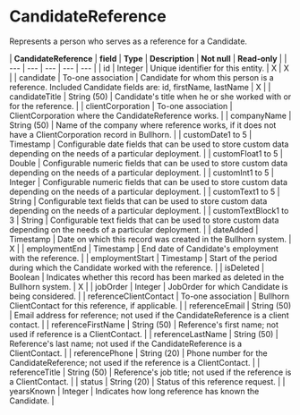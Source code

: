 # CandidateReference

Represents a person who serves as a reference for a Candidate.

| **CandidateReference** | **field** | **Type** | **Description** | **Not null** | **Read-only** |
| --- | --- | --- | --- | --- |
| id | Integer | Unique identifier for this entity. | X | X |
| candidate | To-one association | Candidate for whom this person is a reference. Included Candidate fields are: id, firstName, lastName | X |
| candidateTitle | String (50) | Candidate's title when he or she worked with or for the reference. |
| clientCorporation | To-one association | ClientCorporation where the CandidateReference works. |
| companyName | String (50) | Name of the company where reference works, if it does not have a ClientCorporation record in Bullhorn. |
| customDate1 to 5 | Timestamp | Configurable date fields that can be used to store custom data depending on the needs of a particular deployment. |
| customFloat1 to 5 | Double | Configurable numeric fields that can be used to store custom data depending on the needs of a particular deployment. |
| customInt1 to 5 | Integer | Configurable numeric fields that can be used to store custom data depending on the needs of a particular deployment. |
| customText1 to 5 | String | Configurable text fields that can be used to store custom data depending on the needs of a particular deployment. |
| customTextBlock1 to 3 | String | Configurable text fields that can be used to store custom data depending on the needs of a particular deployment. |
| dateAdded | Timestamp | Date on which this record was created in the Bullhorn system. | X |
| employmentEnd | Timestamp | End date of Candidate's employment with the reference. |
| employmentStart | Timestamp | Start of the period during which the Candidate worked with the reference. |
| isDeleted | Boolean | Indicates whether this record has been marked as deleted in the Bullhorn system. | X |
| jobOrder | Integer | JobOrder for which Candidate is being considered. |
| referenceClientContact | To-one association | Bullhorn ClientContact for this reference, if applicable. |
| referenceEmail | String (50) | Email address for reference; not used if the CandidateReference is a client contact. |
| referenceFirstName | String (50) | Reference's first name; not used if reference is a ClientContact. |
| referenceLastName | String (50) | Reference's last name; not used if the CandidateReference is a ClientContact. |
| referencePhone | String (20) | Phone number for the CandidateReference; not used if the reference is a ClientContact. |
| referenceTitle | String (50) | Reference's job title; not used if the reference is a ClientContact. |
| status | String (20) | Status of this reference request. |
| yearsKnown | Integer | Indicates how long reference has known the Candidate. |